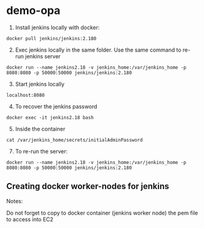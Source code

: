 # demo-opa

1. Install jenkins locally with docker:
```
docker pull jenkins/jenkins:2.180
```

2. Exec jenkins locally in the same folder. Use the same command to re-run jenkins server
```
docker run --name jenkins2.18 -v jenkins_home:/var/jenkins_home -p 8080:8080 -p 50000:50000 jenkins/jenkins:2.180
```

3. Start jenkins locally
```
localhost:8080
```

4. To recover the jenkins password
```
docker exec -it jenkins2.18 bash
```

5. Inside the container
```
cat /var/jenkins_home/secrets/initialAdminPassword
```

7. To re-run the server:
```
docker run --name jenkins2.18 -v jenkins_home:/var/jenkins_home -p 8080:8080 -p 50000:50000 jenkins/jenkins:2.180
```

## Creating docker worker-nodes for jenkins

Notes:

Do not forget to copy to docker container (jenkins worker node) the pem file to access into EC2
